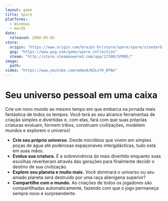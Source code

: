 ```yaml
---
layout: game
title: Spore
platforms:
  - Windows
  - macOS
date:
  released: 2008-09-05
store:
  origin: "https://www.origin.com/bra/pt-br/store/spore/spore/standard-edition"
  gog: "https://www.gog.com/game/spore_collection"
  steam: "http://store.steampowered.com/app/17390/SPORE/"
image:
  path:
video: "https://www.youtube.com/embed/W2Le70_WfNo"
---
```


# Seu universo pessoal em uma caixa
Crie um novo mundo ao mesmo tempo em que embarca na jornada mais fantástica de todos os tempos. Você terá ao seu alcance ferramentas de criação simples e divertidas e, com elas, fará com que suas próprias criaturas evoluam, formem tribos, construam civilizações, modelem mundos e explorem o universo!

- **Crie seu próprio universo.** Desde micróbios que vivem em simples poças de água até poderosas espaçonaves intergalácticas, tudo está em suas mãos.
- **Evolua sua criatura.** É a sobrevivência do mais divertido enquanto suas escolhas reverberam através das gerações para finalmente decidir o destino de sua civilização.
- **Explore seu planeta e muito mais.** Você dominará o universo ou seu amado planeta será destruído por uma raça alienígena superior?
- **Compartilhe com o mundo.** As criações de todos os jogadores são compartilhadas automaticamente, fazendo com que o jogo permaneça sempre novo e surpreendente.
